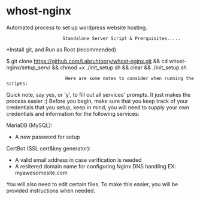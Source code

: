 # whost-nginx
 Automated process to set up wordpress website hosting.
 
 
                         Standalone Server Script & Prerquisites.....
 
 *Install git, and Run as Root (recommended)

$ git clone https://github.com/Labruhtoory/whost-nginx.git && cd whost-nginx/setup_serv/ && chmod +x ./init_setup.sh && clear && ./init_setup.sh



                          Here are some notes to consider when running the scripts:

Quick note, say yes, or 'y', to fill out all services' prompts. It just makes the process easier :)
Before you begin, make sure that you keep track of your credentials that you setup, keep in mind, you will need to supply your own credentials and information for the following services:

MariaDB (MySQL):
   - A new password for setup

CertBot (SSL cert&key generator):
   - A valid email address in case verification is needed
   - A resitered domain name for configuring Nginx DNS handling EX: myawesomesite.com


You will also need to edit certain files. To make this easier, you will be provided instructions when needed.
